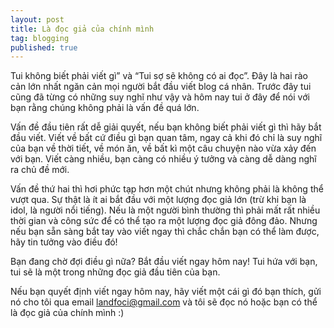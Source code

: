 ```yaml
---
layout: post
title: Là đọc giả của chính mình
tag: blogging
published: true
---
```


Tui không biết phải viết gì” và “Tui sợ sẽ không có ai đọc”. Đây là hai rào cản lớn nhất ngăn cản mọi người bắt đầu viết blog cá nhân. Trước đây tui cũng đã từng có những suy nghĩ như vậy và hôm nay tui ở đây để nói với bạn rằng chúng không phải là vấn đề quá lớn.

Vấn đề đầu tiên rất dễ giải quyết, nếu bạn không biết phải viết gì thì hãy bắt đầu viết. Viết về bất cứ điều gì bạn quan tâm, ngay cả khi đó chỉ là suy nghĩ của bạn về thời tiết, về món ăn, về bất kì một câu chuyện nào vừa xảy đến với bạn. Viết càng nhiều, bạn càng có nhiều ý tưởng và càng dễ dàng nghĩ ra chủ đề mới.

Vấn đề thứ hai thì hơi phức tạp hơn một chút nhưng không phải là không thể vượt qua. Sự thật là ít ai bắt đầu với một lượng đọc giả lớn (trừ khi bạn là idol, là người nổi tiếng). Nếu là một người bình thường thì phải mất rất nhiều thời gian và công sức để có thể tạo ra một lượng đọc giả đông đảo. Nhưng nếu bạn sẵn sàng bắt tay vào viết ngay thì chắc chắn bạn có thể làm được, hãy tin tưởng vào điều đó!

Bạn đang chờ đợi điều gì nữa? Bắt đầu viết ngay hôm nay! Tui hứa với bạn, tui sẽ là một trong những đọc giả đầu tiên của bạn.

Nếu bạn quyết định viết ngay hôm nay, hãy viết một cái gì đó bạn thích, gửi nó cho tôi qua email landfoci@gmail.com và tôi sẽ đọc nó hoặc bạn có thể là đọc giả của chính mình :)

